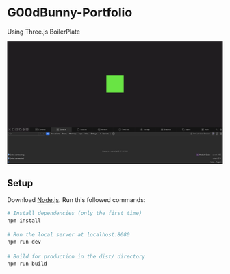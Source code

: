 # G00dBunny-Portfolio
Using Three.js BoilerPlate

![Screenshot of main page](public/main-page.svg)


## Setup
Download [Node.js](https://nodejs.org/en/download/).
Run this followed commands:

``` bash
# Install dependencies (only the first time)
npm install

# Run the local server at localhost:8080
npm run dev

# Build for production in the dist/ directory
npm run build
```
